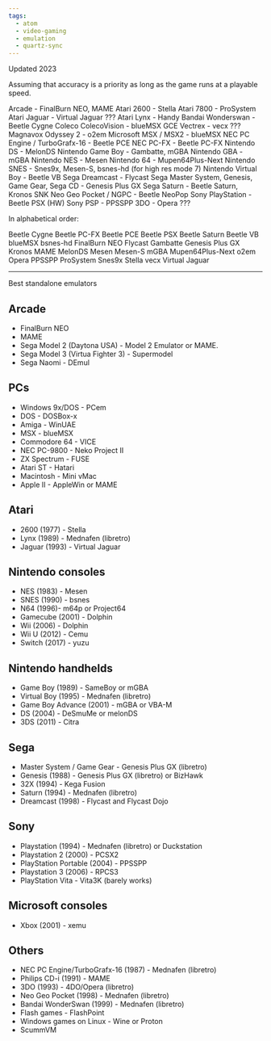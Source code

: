 ```yaml
---
tags:
  - atom
  - video-gaming
  - emulation
  - quartz-sync
---
```


Updated 2023

Assuming that accuracy is a priority as long as the game runs at a playable speed.

Arcade - FinalBurn NEO, MAME
Atari 2600 - Stella
Atari 7800 - ProSystem
Atari Jaguar - Virtual Jaguar ???
Atari Lynx - Handy
Bandai Wonderswan - Beetle Cygne
Coleco ColecoVision - blueMSX 
GCE Vectrex - vecx ???
Magnavox Odyssey 2 - o2em
Microsoft MSX / MSX2 - blueMSX
NEC PC Engine / TurboGrafx-16 - Beetle PCE
NEC PC-FX - Beetle PC-FX
Nintendo DS - MelonDS
Nintendo Game Boy - Gambatte, mGBA
Nintendo GBA - mGBA
Nintendo NES - Mesen
Nintendo 64 - Mupen64Plus-Next
Nintendo SNES - Snes9x, Mesen-S, bsnes-hd (for high res mode 7)
Nintendo Virtual Boy - Beetle VB
Sega Dreamcast - Flycast
Sega Master System, Genesis, Game Gear, Sega CD - Genesis Plus GX
Sega Saturn - Beetle Saturn, Kronos
SNK Neo Geo Pocket / NGPC - Beetle NeoPop
Sony PlayStation - Beetle PSX (HW)
Sony PSP - PPSSPP
3DO - Opera ???

In alphabetical order:

Beetle Cygne
Beetle PC-FX
Beetle PCE
Beetle PSX
Beetle Saturn
Beetle VB
blueMSX
bsnes-hd
FinalBurn NEO
Flycast
Gambatte
Genesis Plus GX
Kronos
MAME
MelonDS
Mesen
Mesen-S
mGBA
Mupen64Plus-Next
o2em
Opera
PPSSPP
ProSystem
Snes9x
Stella
vecx
Virtual Jaguar

---

Best standalone emulators

## Arcade

- FinalBurn NEO
- MAME
- Sega Model 2 (Daytona USA) - Model 2 Emulator or MAME.
- Sega Model 3 (Virtua Fighter 3) - Supermodel
- Sega Naomi - DEmul

## PCs

- Windows 9x/DOS - PCem
- DOS - DOSBox-x
- Amiga - WinUAE
- MSX - blueMSX
- Commodore 64 - VICE
- NEC PC-9800 - Neko Project II
- ZX Spectrum - FUSE
- Atari ST - Hatari
- Macintosh - Mini vMac
- Apple II - AppleWin or MAME

## Atari

- 2600 (1977) - Stella
- Lynx (1989) - Mednafen (libretro)
- Jaguar (1993) - Virtual Jaguar

## Nintendo consoles

- NES (1983) - Mesen
- SNES (1990) - bsnes
- N64 (1996)- m64p or Project64
- Gamecube (2001) - Dolphin
- Wii (2006) - Dolphin
- Wii U (2012) - Cemu
- Switch (2017) - yuzu

## Nintendo handhelds

- Game Boy (1989) - SameBoy or mGBA
- Virtual Boy (1995) - Mednafen (libretro)
- Game Boy Advance (2001) - mGBA or VBA-M
- DS (2004) - DeSmuMe or melonDS
- 3DS (2011) - Citra

## Sega

- Master System / Game Gear - Genesis Plus GX (libretro)
- Genesis (1988) - Genesis Plus GX (libretro) or BizHawk
- 32X (1994) - Kega Fusion
- Saturn (1994) - Mednafen (libretro)
- Dreamcast (1998) - Flycast and Flycast Dojo

## Sony

- Playstation (1994) - Mednafen (libretro) or Duckstation
- Playstation 2 (2000) - PCSX2
- PlayStation Portable (2004) - PPSSPP
- Playstation 3 (2006) - RPCS3
- PlayStation Vita - Vita3K (barely works)

## Microsoft consoles

- Xbox (2001) - xemu

## Others

- NEC PC Engine/TurboGrafx-16 (1987) - Mednafen (libretro)
- Philips CD-i (1991) - MAME
- 3DO (1993) - 4DO/Opera (libretro)
- Neo Geo Pocket (1998) - Mednafen (libretro)
- Bandai WonderSwan (1999) - Mednafen (libretro)
- Flash games - FlashPoint
- Windows games on Linux - Wine or Proton
- ScummVM